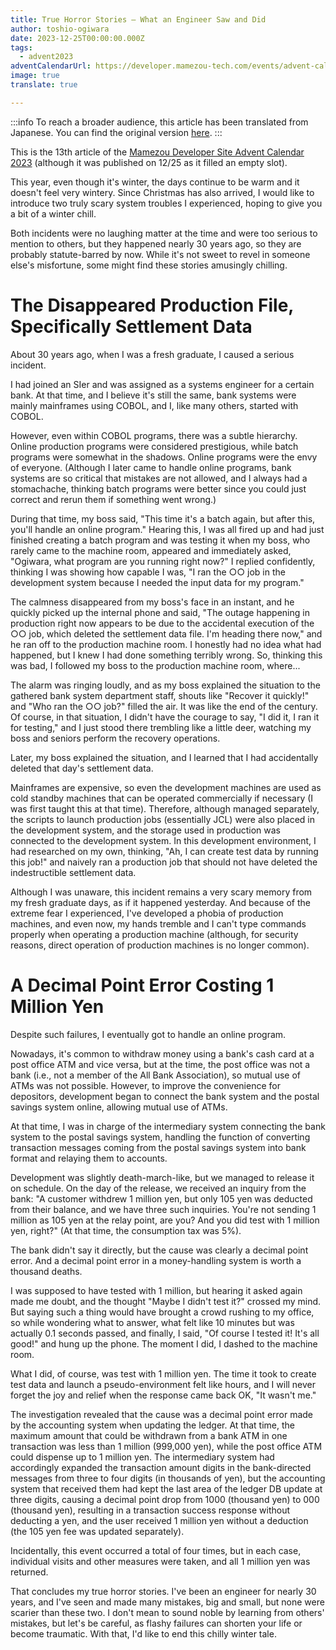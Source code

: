 ```yaml
---
title: True Horror Stories – What an Engineer Saw and Did
author: toshio-ogiwara
date: 2023-12-25T00:00:00.000Z
tags:
  - advent2023
adventCalendarUrl: https://developer.mamezou-tech.com/events/advent-calendar/2023/
image: true
translate: true

---
```


:::info
To reach a broader audience, this article has been translated from Japanese.
You can find the original version [here](https://developer.mamezou-tech.com/blogs/2023/12/25/real-horror/).
:::



This is the 13th article of the [Mamezou Developer Site Advent Calendar 2023](/events/advent-calendar/2023/) (although it was published on 12/25 as it filled an empty slot).

This year, even though it's winter, the days continue to be warm and it doesn't feel very wintery. Since Christmas has also arrived, I would like to introduce two truly scary system troubles I experienced, hoping to give you a bit of a winter chill.

Both incidents were no laughing matter at the time and were too serious to mention to others, but they happened nearly 30 years ago, so they are probably statute-barred by now. While it's not sweet to revel in someone else's misfortune, some might find these stories amusingly chilling.

# The Disappeared Production File, Specifically Settlement Data
About 30 years ago, when I was a fresh graduate, I caused a serious incident.

I had joined an SIer and was assigned as a systems engineer for a certain bank. At that time, and I believe it's still the same, bank systems were mainly mainframes using COBOL, and I, like many others, started with COBOL.

However, even within COBOL programs, there was a subtle hierarchy. Online production programs were considered prestigious, while batch programs were somewhat in the shadows. Online programs were the envy of everyone. (Although I later came to handle online programs, bank systems are so critical that mistakes are not allowed, and I always had a stomachache, thinking batch programs were better since you could just correct and rerun them if something went wrong.)

During that time, my boss said, "This time it's a batch again, but after this, you'll handle an online program." Hearing this, I was all fired up and had just finished creating a batch program and was testing it when my boss, who rarely came to the machine room, appeared and immediately asked, "Ogiwara, what program are you running right now?" I replied confidently, thinking I was showing how capable I was, "I ran the ○○ job in the development system because I needed the input data for my program."

The calmness disappeared from my boss's face in an instant, and he quickly picked up the internal phone and said, "The outage happening in production right now appears to be due to the accidental execution of the ○○ job, which deleted the settlement data file. I'm heading there now," and he ran off to the production machine room. I honestly had no idea what had happened, but I knew I had done something terribly wrong. So, thinking this was bad, I followed my boss to the production machine room, where...

The alarm was ringing loudly, and as my boss explained the situation to the gathered bank system department staff, shouts like "Recover it quickly!" and "Who ran the ○○ job?" filled the air. It was like the end of the century. Of course, in that situation, I didn't have the courage to say, "I did it, I ran it for testing," and I just stood there trembling like a little deer, watching my boss and seniors perform the recovery operations.

Later, my boss explained the situation, and I learned that I had accidentally deleted that day's settlement data.

Mainframes are expensive, so even the development machines are used as cold standby machines that can be operated commercially if necessary (I was first taught this at that time). Therefore, although managed separately, the scripts to launch production jobs (essentially JCL) were also placed in the development system, and the storage used in production was connected to the development system. In this development environment, I had researched on my own, thinking, "Ah, I can create test data by running this job!" and naively ran a production job that should not have deleted the indestructible settlement data.

Although I was unaware, this incident remains a very scary memory from my fresh graduate days, as if it happened yesterday. And because of the extreme fear I experienced, I've developed a phobia of production machines, and even now, my hands tremble and I can't type commands properly when operating a production machine (although, for security reasons, direct operation of production machines is no longer common).

# A Decimal Point Error Costing 1 Million Yen
Despite such failures, I eventually got to handle an online program.

Nowadays, it's common to withdraw money using a bank's cash card at a post office ATM and vice versa, but at the time, the post office was not a bank (i.e., not a member of the All Bank Association), so mutual use of ATMs was not possible. However, to improve the convenience for depositors, development began to connect the bank system and the postal savings system online, allowing mutual use of ATMs.

At that time, I was in charge of the intermediary system connecting the bank system to the postal savings system, handling the function of converting transaction messages coming from the postal savings system into bank format and relaying them to accounts.

Development was slightly death-march-like, but we managed to release it on schedule. On the day of the release, we received an inquiry from the bank: "A customer withdrew 1 million yen, but only 105 yen was deducted from their balance, and we have three such inquiries. You're not sending 1 million as 105 yen at the relay point, are you? And you did test with 1 million yen, right?" (At that time, the consumption tax was 5%).

The bank didn't say it directly, but the cause was clearly a decimal point error. And a decimal point error in a money-handling system is worth a thousand deaths.

I was supposed to have tested with 1 million, but hearing it asked again made me doubt, and the thought "Maybe I didn't test it?" crossed my mind. But saying such a thing would have brought a crowd rushing to my office, so while wondering what to answer, what felt like 10 minutes but was actually 0.1 seconds passed, and finally, I said, "Of course I tested it! It's all good!" and hung up the phone. The moment I did, I dashed to the machine room.

What I did, of course, was test with 1 million yen. The time it took to create test data and launch a pseudo-environment felt like hours, and I will never forget the joy and relief when the response came back OK, "It wasn't me."

The investigation revealed that the cause was a decimal point error made by the accounting system when updating the ledger. At that time, the maximum amount that could be withdrawn from a bank ATM in one transaction was less than 1 million (999,000 yen), while the post office ATM could dispense up to 1 million yen. The intermediary system had accordingly expanded the transaction amount digits in the bank-directed messages from three to four digits (in thousands of yen), but the accounting system that received them had kept the last area of the ledger DB update at three digits, causing a decimal point drop from 1000 (thousand yen) to 000 (thousand yen), resulting in a transaction success response without deducting a yen, and the user received 1 million yen without a deduction (the 105 yen fee was updated separately).

Incidentally, this event occurred a total of four times, but in each case, individual visits and other measures were taken, and all 1 million yen was returned.

That concludes my true horror stories. I've been an engineer for nearly 30 years, and I've seen and made many mistakes, big and small, but none were scarier than these two. I don't mean to sound noble by learning from others' mistakes, but let's be careful, as flashy failures can shorten your life or become traumatic. With that, I'd like to end this chilly winter tale.
